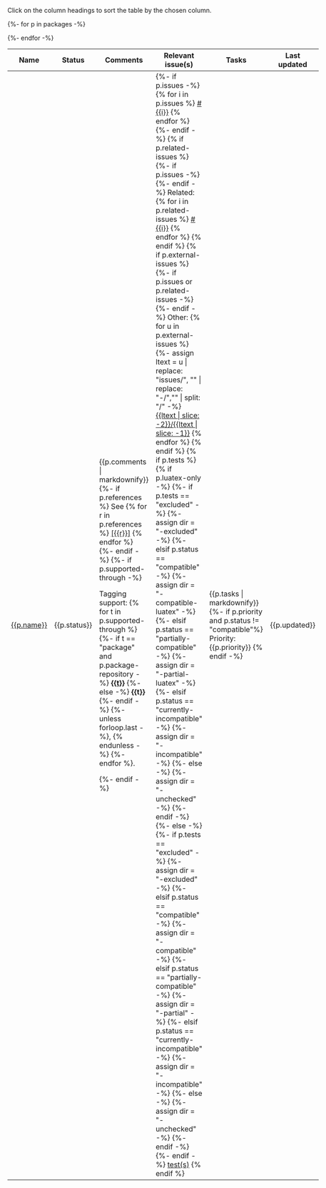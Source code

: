 
Click on the column headings to sort the table by the chosen column.

<table class="sortable" style="display:table   ;width:100%">
<thead>
<tr>
<!-- <th>Type</th>  -->
<th>Name</th>
<th>Status</th>
<th>Comments</th>
<th>Relevant issue(s)</th>
<th>Tasks</th>
<th>Last updated</th>
</tr>
</thead>
<tbody>



{%- for p in packages -%}
<tr id="{{p.name}}">
<!-- <td>{{p.type}}</td> -->
<td class="{{p.status}}"><a href="https://ctan.org/pkg/
{%- if p.ctan-pkg -%}{{p.ctan-pkg}}{%- else -%}{{p.name}}{%- endif -%}
">{{p.name}}</a></td>
<td class="{{p.status}}"  sorttable_customkey="
{%- if p.status == "partially-compatible" %}compatible-partial{% else %}{{p.status}}{% endif -%}
">{{p.status}}</td>
<td>
{{p.comments | markdownify}}
{%- if p.references %}
See 
{% for r in p.references %}
<a href="#ref{{r}}">[{{r}}]</a>
{% endfor %}
{%- endif -%}
{%- if p.supported-through -%}
<p>Tagging support:
{% for t in p.supported-through %}
{%- if t == "package" and p.package-repository -%}
<a href="{{p.package-repository}}"><b>{{t}}</b></a>
{%- else -%}
<b>{{t}}</b>
{%- endif -%}
{%- unless forloop.last -%}, {% endunless -%}
{%- endfor %}.</p>
{%- endif -%}
</td>
<td>
{%- if p.issues -%}
{% for i in p.issues %}
<a href="https://github.com/latex3/tagging-project/issues/{{i}}">#{{i}}</a>
{% endfor %}
{%- endif -%}
{% if p.related-issues %}
{%- if p.issues -%}<br/>{%- endif -%}
Related:
{% for i in p.related-issues %}
<a href="https://github.com/latex3/tagging-project/issues/{{i}}">#{{i}}</a>
{% endfor %}
{% endif %}
{% if p.external-issues %}
{%- if p.issues or p.related-issues -%}<br/>{%- endif -%}
Other:
{% for u in p.external-issues %}
{%- assign ltext = u | replace: "issues/", "" | replace: "-/","" | split: "/" -%}
<a href="{{u}}">{{ltext | slice: -2}}/{{ltext | slice: -1}}</a>
{% endfor %}
{% endif %}
{% if p.tests %}
{%  if p.luatex-only -%}
{%-   if p.tests == "excluded" -%}
{%-     assign dir = "-excluded" -%}
{%-   elsif p.status == "compatible" -%}
{%-     assign dir = "-compatible-luatex" -%}
{%-   elsif p.status == "partially-compatible" -%}
{%-     assign dir = "-partial-luatex" -%}
{%-   elsif  p.status == "currently-incompatible" -%}
{%-     assign dir = "-incompatible" -%}
{%-   else -%}
{%-     assign dir = "-unchecked" -%}
{%-   endif -%}
{%- else -%}
{%-   if p.tests == "excluded" -%}
{%-     assign dir = "-excluded" -%}
{%-   elsif p.status == "compatible" -%}
{%-     assign dir = "-compatible" -%}
{%-   elsif p.status == "partially-compatible" -%}
{%-     assign dir = "-partial" -%}
{%-   elsif  p.status == "currently-incompatible" -%}
{%-     assign dir = "-incompatible" -%}
{%-   else -%}
{%-     assign dir = "-unchecked" -%}
{%-   endif -%}
{%- endif -%}
<a href="{{ site.github.repository_url }}/tree/main/tagging-status/testfiles{{dir}}/{{p.name}}">test(s)</a>
{% endif %}
</td>
<td>
{{p.tasks | markdownify}}
{%- if p.priority and p.status != "compatible"%}
Priority: {{p.priority}}
{% endif -%}
</td>
<td class="date">{{p.updated}}</td>
</tr>
{%- endfor -%}

</tbody>
</table>
